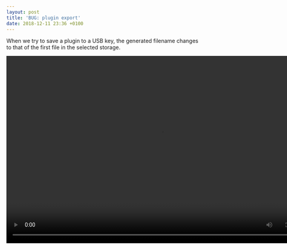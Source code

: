 ```yaml
---
layout: post
title: 'BUG: plugin export'
date: 2018-12-11 23:36 +0100
---
```

When we try to save a plugin to a USB key, the generated filename changes to that of the first file in the selected storage.

<video width="806" height="488" autoplay loop>
  <source src="https://vjandrea.github.io/assets/bug_plugin_export.mp4" type="video/mp4" />
  Your browser does not support the video tag.
</video>
